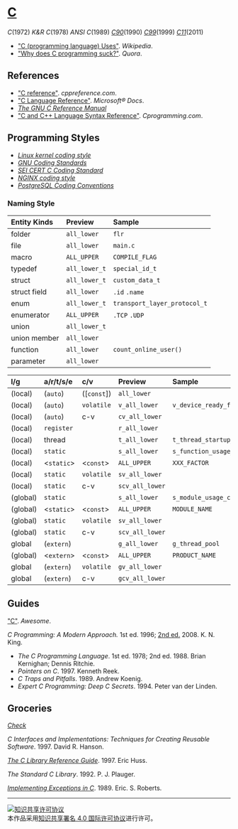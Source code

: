 # [C](http://open-std.org/jtc1/sc22/wg14/)

*C*(1972)
*K&R C*(1978)
*ANSI C*(1989)
[*C90*](https://iso.org/standard/17782.html)(1990)
[*C99*](https://iso.org/standard/29237.html)(1999)
[*C11*](https://iso.org/standard/57853.html)(2011)

+ ["C (programming language) Uses"](https://wikipedia.org/wiki/C_(programming_language)#Uses). *Wikipedia*.
+ ["Why does C programming suck?"](https://quora.com/Why-does-C-programming-suck). *Quora*.

## References

+ ["C reference"](http://cppreference.com/w/c). *cppreference.com*.
+ ["C Language Reference"](https://docs.microsoft.com/cpp/c-language/c-language-reference). *Microsoft® Docs*.
+ [*The GNU C Reference Manual*](https://gnu.org/software/gnu-c-manual/gnu-c-manual.html)
+ ["C and C++ Language Syntax Reference"](https://cprogramming.com/reference). *Cprogramming.com*.

## Programming Styles

+ [*Linux kernel coding style*](https://github.com/torvalds/linux/blob/master/Documentation/process/coding-style.rst)
+ [*GNU Coding Standards*](https://gnu.org/prep/standards/standards.html)
+ [*SEI CERT C Coding Standard*](https://wiki.sei.cmu.edu/confluence/display/c)
+ [*NGINX coding style*](https://nginx.com/resources/wiki/start/topics/examples/coding_style)
+ [*PostgreSQL Coding Conventions*](https://postgresql.org/docs/current/static/source.html)

### Naming Style

| Entity Kinds                     | Preview       | Sample                       |
|:-------------------------------- |:------------- |:---------------------------- |
| folder                           | `all_lower`   | `flr`                        |
| file                             | `all_lower`   | `main.c`                     |
| macro                            | `ALL_UPPER`   | `COMPILE_FLAG`               |
| typedef                          | `all_lower_t` | `special_id_t`               |
| struct                           | `all_lower_t` | `custom_data_t`              |
| struct field                     | `all_lower`   | `.id` `.name`                |
| enum                             | `all_lower_t` | `transport_layer_protocol_t` |
| enumerator                       | `ALL_UPPER`   | `.TCP` `.UDP`                |
| union                            | `all_lower_t` |                              |
| union member                     | `all_lower`   |                              |
| function                         | `all_lower`   | `count_online_user()`        |
| parameter                        | `all_lower`   |                              |

| l/g      | a/r/t/s/e  | c/v          | Preview         | Sample                   |
|:-------- |:---------- |:------------ |:--------------- |:------------------------ |
| (local)  | (`auto`)   | ([`const`])  | `all_lower`     |                          |
| (local)  | (`auto`)   | `volatile`   | `v_all_lower`   | `v_device_ready_flag`    |
| (local)  | (`auto`)   | c-v          | `cv_all_lower`  |                          |
| (local)  | `register` |              | `r_all_lower`   |                          |
| (local)  | thread     |              | `t_all_lower`   | `t_thread_startup_time`  |
| (local)  | `static`   |              | `s_all_lower`   | `s_function_usage_count` |
| (local)  | <`static`> | <`const`>    | `ALL_UPPER`     | `XXX_FACTOR`             |
| (local)  | `static`   | `volatile`   | `sv_all_lower`  |                          |
| (local)  | `static`   | c-v          | `scv_all_lower` |                          |
| (global) | `static`   |              | `s_all_lower`   | `s_module_usage_count`   |
| (global) | <`static`> | <`const`>    | `ALL_UPPER`     | `MODULE_NAME`            |
| (global) | `static`   | `volatile`   | `sv_all_lower`  |                          |
| (global) | `static`   | c-v          | `scv_all_lower` |                          |
| global   | (`extern`) |              | `g_all_lower`   | `g_thread_pool`          |
| (global) | <`extern`> | <`const`>    | `ALL_UPPER`     | `PRODUCT_NAME`           |
| global   | (`extern`) | `volatile`   | `gv_all_lower`  |                          |
| global   | (`extern`) | c-v          | `gcv_all_lower` |                          |

## Guides

["C"](https://notabug.org/koz.ross/awesome-c). *Awesome*.

*C Programming: A Modern Approach.* 1st ed. 1996; [2nd ed.](http://knking.com/books/c2) 2008. K. N. King.
+ *The C Programming Language*. 1st ed. 1978; 2nd ed. 1988. Brian Kernighan; Dennis Ritchie.
+ *Pointers on C*. 1997. Kenneth Reek.
+ *C Traps and Pitfalls*. 1989. Andrew Koenig.
+ *Expert C Programming: Deep C Secrets*. 1994. Peter van der Linden.

## Groceries

[*Check*](https://libcheck.github.io/check)

*C Interfaces and Implementations: Techniques for Creating Reusable Software*. 1997. David R. Hanson.

[*The C Library Reference Guide*](https://www-s.acm.illinois.edu/webmonkeys/book/c_guide). 1997. Eric Huss.

*The Standard C Library*. 1992. P. J. Plauger.

[*Implementing Exceptions in C*](http://hpl.hp.com/techreports/Compaq-DEC/SRC-RR-40.pdf). 1989. Eric. S. Roberts.

___
<a rel="license" href="http://creativecommons.org/licenses/by/4.0/"><img alt="知识共享许可协议" style="border-width:0" src="https://i.creativecommons.org/l/by/4.0/88x31.png" /></a><br />本作品采用<a rel="license" href="http://creativecommons.org/licenses/by/4.0/">知识共享署名 4.0 国际许可协议</a>进行许可。
